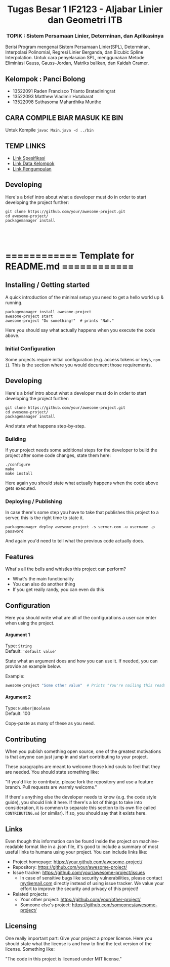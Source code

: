 <div align="center">
<h1>Tugas Besar 1 IF2123 - Aljabar Linier dan Geometri ITB</h1>
<h3>TOPIK : Sistem Persamaan Linier, Determinan, dan Aplikasinya</h3>
</div>

Berisi Program mengenai Sistem Persamaan Linier(SPL), Determinan, Interpolasi Polinomial, Regresi Linier Berganda, dan Bicubic Spline Interpolation.
Untuk cara penyelasaian SPL, menggunakan Metode Eliminiasi Gauss, Gauss-Jordan, Matriks balikan, dan Kaidah Cramer.

## Kelompok : Panci Bolong

- 13522091 Raden Francisco Trianto Bratadiningrat
- 13522093 Matthew Vladimir Hutabarat
- 13522098 Suthasoma Mahardhika Munthe

## CARA COMPILE BIAR MASUK KE BIN

Untuk Kompile
`javac Main.java -d ../bin`

## TEMP LINKS

- [Link Spesifikasi](https://docs.google.com/document/d/1evaYvI5PfDij2UlA_mkqUCLK0mg4hbRzbcA461FFnwg/edit)
- [Link Data Kelompok](https://docs.google.com/spreadsheets/d/1Lnc1Bf3rv3uHc4vgUdWsJcf4bDzlSIeslEvdyR90I3U/edit#gid=0)
- [Link Pengumpulan](https://forms.gle/af2dFUL4EMNd5ye8A)

## Developing

Here's a brief intro about what a developer must do in order to start developing
the project further:

```shell
git clone https://github.com/your/awesome-project.git
cd awesome-project/
packagemanager install
```

</br>
</br>

# ============ Template for README.md ============

## Installing / Getting started

A quick introduction of the minimal setup you need to get a hello world up &
running.

```shell
packagemanager install awesome-project
awesome-project start
awesome-project "Do something!"  # prints "Nah."
```

Here you should say what actually happens when you execute the code above.

### Initial Configuration

Some projects require initial configuration (e.g. access tokens or keys, `npm i`).
This is the section where you would document those requirements.

## Developing

Here's a brief intro about what a developer must do in order to start developing
the project further:

```shell
git clone https://github.com/your/awesome-project.git
cd awesome-project/
packagemanager install
```

And state what happens step-by-step.

### Building

If your project needs some additional steps for the developer to build the
project after some code changes, state them here:

```shell
./configure
make
make install
```

Here again you should state what actually happens when the code above gets
executed.

### Deploying / Publishing

In case there's some step you have to take that publishes this project to a
server, this is the right time to state it.

```shell
packagemanager deploy awesome-project -s server.com -u username -p password
```

And again you'd need to tell what the previous code actually does.

## Features

What's all the bells and whistles this project can perform?

- What's the main functionality
- You can also do another thing
- If you get really randy, you can even do this

## Configuration

Here you should write what are all of the configurations a user can enter when
using the project.

#### Argument 1

Type: `String`  
Default: `'default value'`

State what an argument does and how you can use it. If needed, you can provide
an example below.

Example:

```bash
awesome-project "Some other value"  # Prints "You're nailing this readme!"
```

#### Argument 2

Type: `Number|Boolean`  
Default: 100

Copy-paste as many of these as you need.

## Contributing

When you publish something open source, one of the greatest motivations is that
anyone can just jump in and start contributing to your project.

These paragraphs are meant to welcome those kind souls to feel that they are
needed. You should state something like:

"If you'd like to contribute, please fork the repository and use a feature
branch. Pull requests are warmly welcome."

If there's anything else the developer needs to know (e.g. the code style
guide), you should link it here. If there's a lot of things to take into
consideration, it is common to separate this section to its own file called
`CONTRIBUTING.md` (or similar). If so, you should say that it exists here.

## Links

Even though this information can be found inside the project on machine-readable
format like in a .json file, it's good to include a summary of most useful
links to humans using your project. You can include links like:

- Project homepage: https://your.github.com/awesome-project/
- Repository: https://github.com/your/awesome-project/
- Issue tracker: https://github.com/your/awesome-project/issues
  - In case of sensitive bugs like security vulnerabilities, please contact
    my@email.com directly instead of using issue tracker. We value your effort
    to improve the security and privacy of this project!
- Related projects:
  - Your other project: https://github.com/your/other-project/
  - Someone else's project: https://github.com/someones/awesome-project/

## Licensing

One really important part: Give your project a proper license. Here you should
state what the license is and how to find the text version of the license.
Something like:

"The code in this project is licensed under MIT license."
